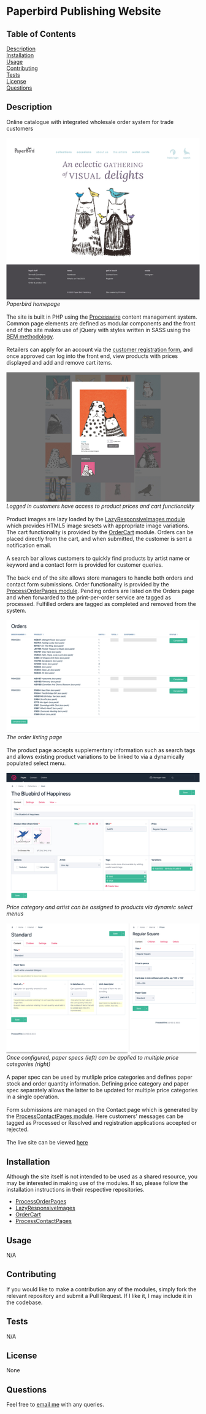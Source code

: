# Paperbird Publishing Website

  

  ## Table of Contents

  [Description](#description)<br />[Installation](#installation)<br />[Usage](#usage)<br />[Contributing](#contributing)<br />[Tests](#tests)<br />[License](#license)<br />[Questions](#questions)<br />

  ## Description

  Online catalogue with integrated wholesale order system for trade customers<br><br>
 ![Homepage](screenshots/homepage.jpg "Screenshot of paperbird website")*Paperbird homepage*<br><br>
  The site is built in PHP using the [Processwire](https://processwire.com/) content management system. Common page elements are defined as modular components and the front end of the site makes use of jQuery with styles written in SASS using the [BEM methodology](https://en.bem.info/methodology/).<br><br>Retailers can apply for an account via the [customer registration form](https://www.paperbirdpublishing.co.uk/register/), and once approved can log into the front end, view products with prices displayed and add and remove cart items.<br><br>![Lightbox](screenshots/lightbox.jpg "Screenshot of lightbox showing product with prices")*Logged in customers have access to product prices and cart functionality*<br><br>Product images are lazy loaded by the [LazyResponsiveImages module](https://github.com/paulashby/LazyResponsiveImages) which provides HTML5 image srcsets with appropriate image variations. The cart functionality is provided by the [OrderCart](https://github.com/paulashby/OrderCart) module. Orders can be placed directly from the cart, and when submitted, the customer is sent a notification email.<br><br>A search bar allows customers to quickly find products by artist name or keyword and a contact form is provided for customer queries.<br><br>The back end of the site allows store managers to handle both orders and contact form submissions. Order functionality is provided by the [ProcessOrderPages module](https://github.com/paulashby/ProcessOrderPages). Pending orders are listed on the Orders page and when forwarded to the print-per-order service are tagged as processed. Fulfilled orders are tagged as completed and removed from the system.<br><br>![Lightbox](screenshots/orders.jpg "Screenshot of order listings")*The order listing page*<br><br> The product page accepts supplementary information such as search tags and allows existing product variations to be linked to via a dynamically populated select menu.<br><br>![Product page](screenshots/product-page.jpg "Screenshot of backend product page")*Price category and artist can be assigned to products via dynamic select menus*<br><br>![Paper and Price](screenshots/paper-price.jpg "Screenshot of paper and price set up screens")*Once configured, paper specs (left) can be applied to multiple price categories (right)*<br><br>A paper spec can be used by mutliple price categories and defines paper stock and order quantity information. Defining price category and paper spec separately allows the latter to be updated for multiple price categories in a single operation.<br><br>Form submissions are managed on the Contact page which is generated by the [ProcessContactPages module](https://github.com/paulashby/ProcessContactPages). Here customers' messages can be tagged as Processed or Resolved and registration applications accepted or rejected.<br><br>The live site can be viewed [here](https://www.paperbirdpublishing.co.uk/)
  
  ## Installation
  
  Although the site itself is not intended to be used as a shared resource, you may be interested in making use of the modules. If so, please follow the installation instructions in their respective repositories.<br>
- [ProcessOrderPages](https://github.com/paulashby/ProcessOrderPages)
- [LazyResponsiveImages](https://github.com/paulashby/LazyResponsiveImages)
- [OrderCart](https://github.com/paulashby/OrderCart)
- [ProcessContactPages](https://github.com/paulashby/ProcessContactPages)<br>
  
## Usage
  
  N/A
  
  ## Contributing
  
  If you would like to make a contribution any of the modules, simply fork the relevant repository and submit a Pull Request. If I like it, I may include it in the codebase.
  
  ## Tests
  
  N/A
  
  ## License
  
  None
  
  ## Questions
  
  Feel free to [email me](mailto:paul@primitive.co?subject=Paperbird%20Publishing%20Website%20query%20from%20GitHub) with any queries.